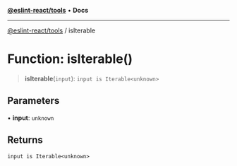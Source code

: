 [**@eslint-react/tools**](../README.md) • **Docs**

***

[@eslint-react/tools](../README.md) / isIterable

# Function: isIterable()

> **isIterable**(`input`): `input is Iterable<unknown>`

## Parameters

• **input**: `unknown`

## Returns

`input is Iterable<unknown>`
